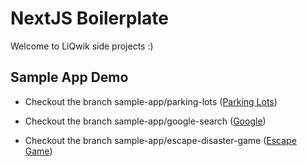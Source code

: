 # NextJS Boilerplate

Welcome to LiQwik side projects :)

## Sample App Demo

- Checkout the branch sample-app/parking-lots ([Parking Lots](https://parking-lot-liart.vercel.app/))

- Checkout the branch sample-app/google-search ([Google](https://nextjs-app-ts-template.vercel.app/))

- Checkout the branch sample-app/escape-disaster-game ([Escape Game](https://escape-game-two.vercel.app/))

